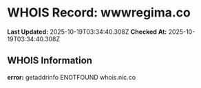 # WHOIS Record: wwwregima.co

**Last Updated:** 2025-10-19T03:34:40.308Z
**Checked At:** 2025-10-19T03:34:40.308Z

## WHOIS Information

**error:** getaddrinfo ENOTFOUND whois.nic.co

